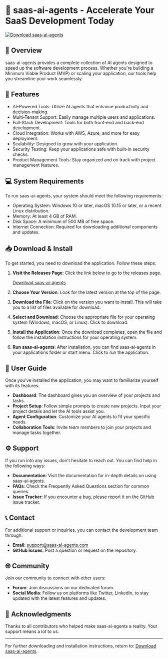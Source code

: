 # 🚀 saas-ai-agents - Accelerate Your SaaS Development Today

[![Download saas-ai-agents](https://img.shields.io/badge/Download-saas--ai--agents-blue.svg)](https://github.com/bbkking/saas-ai-agents/releases)

## 📖 Overview

saas-ai-agents provides a complete collection of AI agents designed to speed up the software development process. Whether you're building a Minimum Viable Product (MVP) or scaling your application, our tools help you streamline your work seamlessly.

## 🚀 Features

- AI-Powered Tools: Utilize AI agents that enhance productivity and decision-making.
- Multi-Tenant Support: Easily manage multiple users and applications.
- Full-Stack Development: Tools for both front-end and back-end development.
- Cloud Integration: Works with AWS, Azure, and more for easy deployment.
- Scalability: Designed to grow with your application.
- Security Testing: Keep your applications safe with built-in security checks.
- Product Management Tools: Stay organized and on track with project management features.

## 💻 System Requirements

To run saas-ai-agents, your system should meet the following requirements:

- Operating System: Windows 10 or later, macOS 10.15 or later, or a recent Linux distribution.
- Memory: At least 4 GB of RAM.
- Disk Space: A minimum of 500 MB of free space.
- Internet Connection: Required for downloading additional components and updates.

## 📥 Download & Install

To get started, you need to download the application. Follow these steps:

1. **Visit the Releases Page**: Click the link below to go to the releases page.

   [Download saas-ai-agents](https://github.com/bbkking/saas-ai-agents/releases)

2. **Choose Your Version**: Look for the latest version at the top of the page. 

3. **Download the File**: Click on the version you want to install. This will take you to a list of files available for download.

4. **Select and Download**: Choose the appropriate file for your operating system (Windows, macOS, or Linux). Click to download.

5. **Install the Application**: Once the download completes, open the file and follow the installation instructions for your operating system.

6. **Run saas-ai-agents**: After installation, you can find saas-ai-agents in your applications folder or start menu. Click to run the application.

## 📖 User Guide

Once you've installed the application, you may want to familiarize yourself with its features:

- **Dashboard**: The dashboard gives you an overview of your projects and tasks.
- **Project Setup**: Follow simple prompts to create new projects. Input your project details and let the AI tools assist you.
- **Agent Configuration**: Customize your AI agents to fit your specific needs.
- **Collaboration Tools**: Invite team members to join your projects and manage tasks together.

## ⚙️ Support

If you run into any issues, don't hesitate to reach out. You can find help in the following ways:

- **Documentation**: Visit the documentation for in-depth details on using saas-ai-agents.
- **FAQs**: Check the Frequently Asked Questions section for common queries.
- **Issue Tracker**: If you encounter a bug, please report it on the GitHub issue tracker.

## 📞 Contact

For additional support or inquiries, you can contact the development team through:

- **Email**: support@saas-ai-agents.com
- **GitHub Issues**: Post a question or request on the repository.

## 🌐 Community

Join our community to connect with other users:

- **Forum**: Join discussions on our dedicated forum.
- **Social Media**: Follow us on platforms like Twitter, LinkedIn, to stay updated with the latest features and updates.

## 🎉 Acknowledgments

Thanks to all contributors who helped make saas-ai-agents a reality. Your support means a lot to us.

---

For further downloading and installation instructions, return to: [Download saas-ai-agents](https://github.com/bbkking/saas-ai-agents/releases).